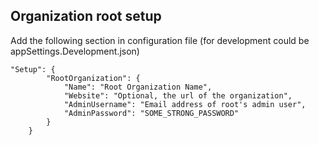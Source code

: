 ## Organization root setup

Add the following section in configuration file (for development could be appSettings.Development.json)

```
"Setup": {
        "RootOrganization": {
            "Name": "Root Organization Name",
            "Website": "Optional, the url of the organization",
            "AdminUsername": "Email address of root's admin user",
            "AdminPassword": "SOME_STRONG_PASSWORD"
        }
    }
```

